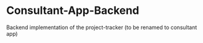 # Consultant-App-Backend
Backend implementation of the project-tracker (to be renamed to consultant app) 
